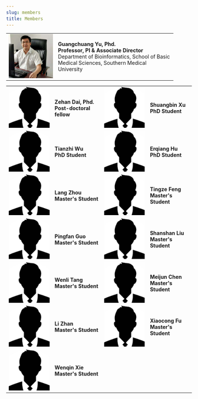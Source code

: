 ```yaml
---
slug: members
title: Members
---
```





<link rel="stylesheet" href="https://cdn.jsdelivr.net/gh/jpswalsh/academicons/css/academicons.min.css">

<table style="border:none; width:90%;">
   <tr style="border:none;"> 
    <td style="border:none;"><img src="/images/members/ygc.jpg" width='300px'></td>
    <td style="border:none;"><strong>Guangchuang Yu, Phd.<br>
        Professor, PI & Associate Director</strong><br>
        Department of Bioinformatics, School of Basic Medical Sciences, Southern Medical University<br>
        <a href="https://github.com/guangchuangyu/" aria-label="Github">
            <i class="fa fa-github fa-2x" aria-hidden="true"></i></a>
        <a href="https://twitter.com/guangchuangyu/" aria-label="Twitter">
            <i class="fa fa-twitter fa-2x" aria-hidden="true"></i></a>
        <a href="https://scholar.google.com/citations?user=DO5oG40AAAAJ&hl=en" aria-label="GoogleScholar">    
            <i class="ai ai-google-scholar ai-2x"></i></a>
        <a href="https://orcid.org/0000-0002-6485-8781" aria-label="Orcid">    
            <i class="ai ai-orcid ai-2x"></i></a>   
        <a href="https://pubmed.ncbi.nlm.nih.gov/?term=yu%2C%20guangchuang[Author]" aria-label="Pubmed">    
            <i class="ai ai-pubmed ai-2x"></i></a>                               
        <a href="https://guangchuangyu.github.io/cv/" aria-label="CV">    
            <i class="ai ai-cv ai-2x"></i></a>                
    </td>
  </tr> 
</table> 

<table style="border:none;">
<tr style="border:none;"> 
    <td style="border:none;"><img src="/images/avatar.jpg" width='150px'></td>
    <td style="border:none;"><strong>Zehan Dai, Phd.<br>
        Post-doctoral fellow</strong>
    </td>
    <td style="border:none;"><img src="/images/avatar.jpg" width='150px'></td>
    <td style="border:none;"><strong>Shuangbin Xu<br>
        PhD Student</strong>
    </td>    
  </tr> 
<tr style="border:none;"> 
    <td style="border:none;"><img src="/images/avatar.jpg" width='150px'></td>
    <td style="border:none;"><strong>Tianzhi Wu<br>
        PhD Student</strong>
    </td>
    <td style="border:none;"><img src="/images/avatar.jpg" width='150px'></td>
    <td style="border:none;"><strong>Erqiang Hu<br>
        PhD Student</strong>
    </td>    
  </tr>
 <tr style="border:none;"> 
    <td style="border:none;"><img src="/images/avatar.jpg" width='150px'></td>
    <td style="border:none;"><strong>Lang Zhou<br>
        Master's Student</strong>
    </td>
    <td style="border:none;"><img src="/images/avatar.jpg" width='150px'></td>
    <td style="border:none;"><strong>Tingze Feng<br>
        Master's Student</strong>
    </td>    
  </tr> 
 <tr style="border:none;"> 
    <td style="border:none;"><img src="/images/avatar.jpg" width='150px'></td>
    <td style="border:none;"><strong>Pingfan Guo<br>
        Master's Student</strong>
    </td>
    <td style="border:none;"><img src="/images/avatar.jpg" width='150px'></td>
    <td style="border:none;"><strong>Shanshan Liu<br>
        Master's Student</strong>
    </td>    
  </tr>
 <tr style="border:none;"> 
    <td style="border:none;"><img src="/images/avatar.jpg" width='150px'></td>
    <td style="border:none;"><strong>Wenli Tang<br>
        Master's Student</strong>
    </td>
    <td style="border:none;"><img src="/images/avatar.jpg" width='150px'></td>
    <td style="border:none;"><strong>Meijun Chen<br>
        Master's Student</strong>
    </td>    
  </tr>    
 <tr style="border:none;"> 
    <td style="border:none;"><img src="/images/avatar.jpg" width='150px'></td>
    <td style="border:none;"><strong>Li Zhan<br>
        Master's Student</strong>
    </td>
    <td style="border:none;"><img src="/images/avatar.jpg" width='150px'></td>
    <td style="border:none;"><strong>Xiaocong Fu<br>
        Master's Student</strong>
    </td>    
  </tr> 
<tr style="border:none;"> 
    <td style="border:none;"><img src="/images/avatar.jpg" width='150px'></td>
    <td style="border:none;"><strong>Wenqin Xie<br>
        Master's Student</strong>
    </td>
    <td style="border:none;"><img src="" width='150px'></td>
    <td style="border:none;"><strong> <br></strong>
    </td>    
  </tr>    
</table> 


